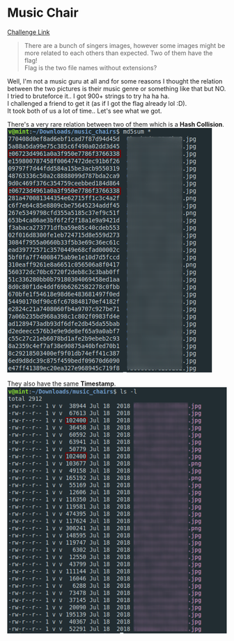 **Music Chair**
===================  
[Challenge Link](https://s3-eu-west-1.amazonaws.com/hubchallenges/Forensics/music_chairs.zip)  

> There are a bunch of singers images, however some images might be more related to each others than expected. Two of them have the flag!    
> Flag is the two file names without extensions?

Well, I'm not a music guru at all and for some reasons I thought the relation between the two pictures is their music genre or something like that but NO.  
I tried to bruteforce it.. I got 900+ strings to try ha ha ha.  
I challenged a friend to get it (as if I got the flag already lol :D).  
It took both of us a lot of time.. Let's see what we got.

There's a very rare relation between two of them which is a **Hash Collision**.  
![](images/music-chair.png)

They also have the same **Timestamp**.  
![](images/music-chair1.png)
